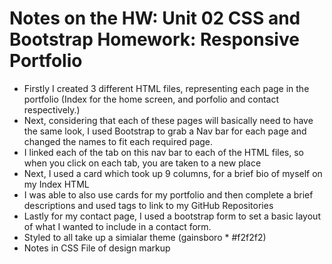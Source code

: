 # Notes on the HW: Unit 02 CSS and Bootstrap Homework: Responsive Portfolio


* Firstly I created 3 different HTML files, representing each page in the portfolio (Index for the home screen, and porfolio and contact respectively.)
* Next, considering that each of these pages will basically need to have the same look, I used Bootstrap to grab a Nav bar for each page and changed the names to fit each required page. 
* I linked each of the tab on this nav bar to each of the HTML files, so when you click on each tab, you are taken to a new place 
* Next, I used a card which took up 9 columns, for a brief bio of myself on my Index HTML 
* I was able to also use cards for my portfolio and then complete a brief descriptions and used <a> tags to link to my GitHub Repositories 
* Lastly for my contact page, I used a bootstrap form to set a basic layout of what I wanted to include in a contact form. 
* Styled to all take up a simialar theme (gainsboro * #f2f2f2)
* Notes in CSS File of design markup

